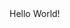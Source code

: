 <!DOCTYPE html>
<html>
<head>
<title>my web site!</title>
</head>
<body>
Hello World!
</body>
</html>
